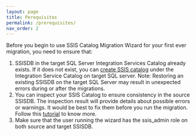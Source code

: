 ```yaml
---
layout: page
title: Perequisites
permalink: /prerequisites/
nav_order: 2
---
```

Before you begin to use SSIS Catalog Migration Wizard for your first ever migration, you need to ensure that:
1. SSISDB in the target SQL Server Integration Services Catalog already exists. If it does not exist, you can [create SSIS catalog](https://azureops.org/articles/create-ssis-catalog/) under the Integration 
Service Catalog on target SQL server. 
Note: Restoring an existing SSISDB on the target SQL Server may result 
in unexpected errors during or after the migrations.
2. You can inspect your SSIS Catalog to ensure consistency in the source 
SSISDB. The inspection result will provide details about possible 
errors or warnings. It would be best to fix them before you run the 
migration. Follow this [tutorial](https://azureops.org/articles/is-your-ssis-catalog-migration-ready/) to know more.
3. Make sure that the user running the wizard has the ssis_admin role on both 
source and target SSISDB.

